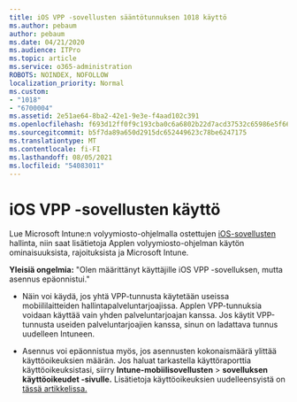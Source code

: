 ```yaml
---
title: iOS VPP -sovellusten sääntötunnuksen 1018 käyttö
ms.author: pebaum
author: pebaum
ms.date: 04/21/2020
ms.audience: ITPro
ms.topic: article
ms.service: o365-administration
ROBOTS: NOINDEX, NOFOLLOW
localization_priority: Normal
ms.custom:
- "1018"
- "6700004"
ms.assetid: 2e51ae64-8ba2-42e1-9e3e-f4aad102c391
ms.openlocfilehash: f693d12ff0f9c193cba0c6a6802b22d7acd37532c65986e5f6613e18c021f06b
ms.sourcegitcommit: b5f7da89a650d2915dc652449623c78be6247175
ms.translationtype: MT
ms.contentlocale: fi-FI
ms.lasthandoff: 08/05/2021
ms.locfileid: "54083011"
---
```

# <a name="working-with-ios-vpp-applications"></a>iOS VPP -sovellusten käyttö

Lue Microsoft Intune:n volyymiosto-ohjelmalla ostettujen [iOS-sovellusten](https://docs.microsoft.com/intune/vpp-apps-ios) hallinta, niin saat lisätietoja Applen volyymiosto-ohjelman käytön ominaisuuksista, rajoituksista ja Microsoft Intune.
  
 **Yleisiä ongelmia:** "Olen määrittänyt käyttäjille iOS VPP -sovelluksen, mutta asennus epäonnistui."
  
- Näin voi käydä, jos yhtä VPP-tunnusta käytetään useissa mobiililaitteiden hallintapalveluntarjoajissa. Applen VPP-tunnuksia voidaan käyttää vain yhden palveluntarjoajan kanssa. Jos käytit VPP-tunnusta useiden palveluntarjoajien kanssa, sinun on ladattava tunnus uudelleen Intuneen.

- Asennus voi epäonnistua myös, jos asennusten kokonaismäärä ylittää käyttöoikeuksien määrän. Jos haluat tarkastella käyttöraporttia käyttöoikeuksistasi, siirry **Intune-mobiilisovellusten** \> **sovelluksen käyttöoikeudet -sivulle.** Lisätietoja käyttöoikeuksien uudelleensyistä on [tässä artikkelissa.](https://docs.microsoft.com/intune/vpp-apps-ios#revoking-app-licenses-and-deleting-tokens)
